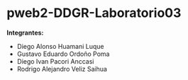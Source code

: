 # pweb2-DDGR-Laboratorio03
**Integrantes:**
* Diego Alonso Huamani Luque
* Gustavo Eduardo Ordoño Poma
* Diego Ivan Pacori Anccasi
* Rodrigo Alejandro Veliz Saihua